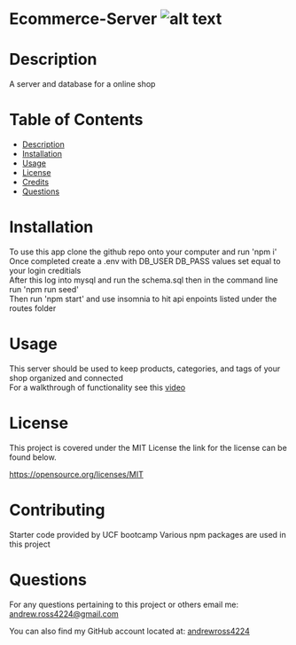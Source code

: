 # Ecommerce-Server ![alt text](https://img.shields.io/badge/License-MIT-yellow.svg)
  # Description
  A server and database for a online shop
  # Table of Contents
  - [Description](#description)
  - [Installation](#installation)
  - [Usage](#usage)
  - [License](#license)
  - [Credits](#contributing)
  - [Questions](#questions)
  # Installation
  To use this app clone the github repo onto your computer and run 'npm i'</br>
  Once completed create a .env with DB_USER DB_PASS values set equal to your login creditials</br>
  After this log into mysql and run the schema.sql then in the command line run 'npm run seed'</br>
  Then run 'npm start' and use insomnia to hit api enpoints listed under the routes folder
  # Usage
  This server should be used to keep products, categories, and tags of your shop organized and connected</br>
  For a walkthrough of functionality see this [video](https://drive.google.com/file/d/1fMQkR9CTn5mFxw46qvkgTBPMxUggvZo7/view)
  # License
  This project is covered under the MIT License the link for the license can be found below.

  https://opensource.org/licenses/MIT
  # Contributing
  Starter code provided by UCF bootcamp
  Various npm packages are used in this project
  # Questions
  For any questions pertaining to this project or others email me: [andrew.ross4224@gmail.com](https://andrew.ross4224@gmail.com)

  You can also find my GitHub account located at: [andrewross4224](https://github.com/andrewross4224)